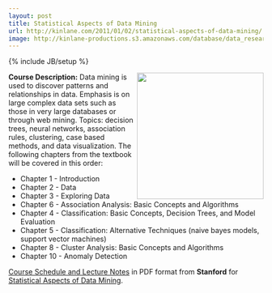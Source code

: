 ```yaml
---
layout: post
title: Statistical Aspects of Data Mining
url: http://kinlane.com/2011/01/02/statistical-aspects-of-data-mining/
image: http://kinlane-productions.s3.amazonaws.com/database/data_research.jpg
---
```

{% include JB/setup %}
<img src="http://kinlane-productions.s3.amazonaws.com/database/data_research.jpg"  width="250" align="right" /><strong>Course Description:</strong> Data mining is used to discover patterns and relationships in data. Emphasis is on large complex data sets such as those in very large databases or through web mining. Topics: decision trees, neural networks, association rules, clustering, case based methods, and data visualization. The following chapters from the textbook will be covered in this order:
<ul>
     <li>Chapter 1 - Introduction
     </li>
     <li>Chapter 2 - Data
     </li>
     <li>Chapter 3 - Exploring Data
     </li>
     <li>Chapter 6 - Association Analysis: Basic Concepts and Algorithms
     </li>
     <li>Chapter 4 - Classification: Basic Concepts, Decision Trees, and Model Evaluation
     </li>
     <li>Chapter 5 - Classification: Alternative Techniques (naive bayes models, support vector machines)
     </li>
     <li>Chapter 8 - Cluster Analysis: Basic Concepts and Algorithms
     </li>
     <li>Chapter 10 - Anomaly Detection
     </li>
</ul><a href="http://sites.google.com/site/stats202/lecture-notes">Course Schedule and Lecture Notes</a> in PDF format from <strong>Stanford</strong> for <a href="http://sites.google.com/site/stats202/">Statistical Aspects of Data Mining</a>.